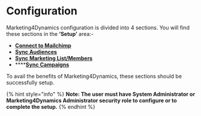 # Configuration

Marketing4Dynamics configuration is divided into 4 sections. You will find these sections in the **‘Setup’** area:-&#x20;

* ****[**Connect to Mailchimp**](https://docs.inogic.com/marketing4dynamics/configuration/connect-to-mailchimp)****
* ****[**Sync Audiences**](https://docs.inogic.com/marketing4dynamics/configuration/sync-audiences)****
* ****[**Sync Marketing List/Members**](https://docs.inogic.com/marketing4dynamics/configuration/sync-marketing-list-members)****
* ****[**Sync Campaigns**](https://docs.inogic.com/marketing4dynamics/configuration/sync-campaigns)

To avail the benefits of Marketing4Dynamics, these sections should be successfully setup.

{% hint style="info" %}
**Note: The user must have System Administrator or Marketing4Dynamics Administrator security role to configure or to complete the setup.**
{% endhint %}
